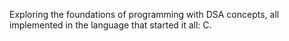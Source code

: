 Exploring the foundations of programming with DSA concepts, all implemented in the language that started it all: C.
